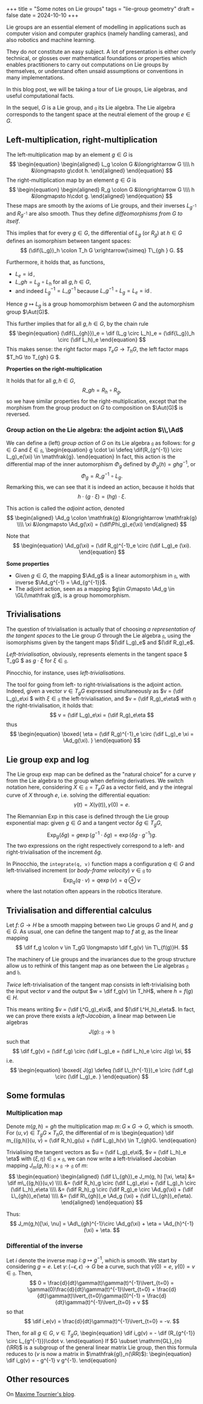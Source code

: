 +++
title = "Some notes on Lie groups"
tags = "lie-group geometry"
draft = false
date = 2024-10-10
+++

Lie groups are an essential element of modelling in applications such as computer vision and computer graphics (namely handling cameras), and also robotics and machine learning.

They do _not_ constitute an easy subject. A lot of presentation is either overly technical, or glosses over mathematical foundations or properties which enables practitioners to carry out computations on Lie groups by themselves, or understand often unsaid assumptions or conventions in many implementations.

In this blog post, we will be taking a tour of Lie groups, Lie algebras, and useful computational facts.

<!-- more -->

In the sequel, $G$ is a Lie group, and $\mathfrak{g}$ its Lie algebra.
The Lie algebra corresponds to the tangent space at the neutral element of the group $e \in G$.

## Left-multiplication, right-multiplication

The left-multiplication map by an element $g\in G$ is
$$
\begin{equation}
\begin{aligned}
    L_g \colon G &\longrightarrow G \\\\
        h &\longmapsto g\cdot h.
\end{aligned}
\end{equation}
$$
The right-multiplication map by an element $g\in G$ is
$$
\begin{equation}
\begin{aligned}
    R_g \colon G &\longrightarrow G \\\\
        h &\longmapsto h\cdot g.
\end{aligned}
\end{equation}
$$
These maps are smooth by the axioms of Lie groups, and their inverses $L_{g^{-1}}$ and $R_{g^{-1}}$ are also smooth. Thus they define _diffeomorphisms from $G$ to itself_.

This implies that for every $g\in G$, the differential of $L_g$ (or $R_g$) at $h\in G$ defines an isomorphism between tangent spaces:
$$
  (\dif{L_g})_h \colon T_h G \xrightarrow{\simeq} T\_{gh } G.
$$

Furthermore, it holds that, as functions,
- $L_e = \operatorname{id}$,
- $L\_{gh} = L_g \circ L_h$ for all $g,h\in G$,
- and indeed $L_g^{-1} = L\_{g^{-1}}$ because $L\_{g^{-1}} \circ L_g = L_e = \operatorname{id}$.

Hence $g \mapsto L_g$ is a group homomorphism between $G$ and the automorphism group $\Aut(G)$.

This further implies that for all $g,h\in G$, by the chain rule
$$
\begin{equation}
  (\dif{L_{gh}})_e = \dif (L_g \circ L_h)_e = (\dif{L_g})_h \circ (\dif L_h)_e
\end{equation}
$$
This makes sense: the right factor maps $T_eG \to T_hG$, the left factor maps $T_hG \to T\_{gh} G $.

**Properties on the right-multiplication**

It holds that for all $g,h\in G$,
$$
  R\_{gh} = R_h \circ R_g,
$$
so we have similar properties for the right-multiplication, except that the morphism from the group product on $G$ to composition on $\Aut(G)$ is reversed.

### Group action on the Lie algebra: the adjoint action $\\,\Ad$

We can define a (left) _group action_ of $G$ on its Lie algebra $\mathfrak{g}$ as follows: for $g\in G$ and $\xi \in \mathfrak{g}$,
\begin{equation}
    g \cdot \xi \defeq \dif(R\_{g^{-1}} \circ L_g)_e(\xi) \in \mathfrak{g}.
\end{equation}
In fact, this action is the differential map of the inner automorphism $\Phi_g$ defined by $\Phi_g(h) = g h g^{-1}$, or
$$
  \Phi_g = R\_{g^{-1}} \circ L_g.
$$
Remarking this, we can see that it is indeed an action, because it holds that
$$
  h \cdot (g\cdot \xi) = (hg) \cdot \xi.
$$


This action is called the *adjoint* action, denoted
$$
\begin{aligned}
    \Ad_g \colon \mathfrak{g} &\longrightarrow \mathfrak{g}
    \\\\
    \xi &\longmapsto \Ad_g(\xi) = (\dif\Phi_g)_e(\xi)
\end{aligned}
$$

Note that
$$
\begin{equation}
  \Ad_g(\xi) = (\dif R_g)^{-1}_e \circ (\dif L_g)_e (\xi).
\end{equation}
$$

**Some properties**
- Given $g\in G$, the mapping $\Ad_g$ is a linear automorphism in $\mathfrak g$, with inverse $\Ad_g^{-1} = \Ad_{g^{-1}}$.
- The adjoint action, seen as a mapping $g\in G\mapsto \Ad_g \in \GL(\mathfrak g)$, is a group homomorphism.


## Trivialisations

The question of trivialisation is actually that of choosing _a representation of the tangent spaces_ to the Lie group $G$ through the Lie algebra $\mathfrak{g}$, using the isomorphisms given by the tangent maps $(\dif L_g)_e$ and $(\dif R_g)_e$.

_Left-trivialisation_, obviously, represents elements in the tangent space $ T_gG $ as $g \cdot \xi$ for $\xi \in \mathfrak{g}$.

Pinocchio, for instance, uses _left-trivialisations_.

The tool for going from left- to right-trivialisations is the adjoint action. Indeed, given a vector $v \in T_gG$ expressed simultaneously as $v = (\dif L_g)_e\xi $ with $\xi \in \mathfrak{g}$ the left-trivialisation, and $v = (\dif R_g)_e\eta$ with $\eta$ the right-trivialisation, it holds that:
$$
  v = (\dif L_g)_e\xi = (\dif R_g)_e\eta
$$
thus
$$
\begin{equation}
\boxed{
  \eta = (\dif R_g)^{-1}_e \circ (\dif L_g)_e \xi = \Ad_g(\xi).
}
\end{equation}
$$


## Lie group exp and log

The Lie group $\exp$ map can be defined as the "natural choice" for a curve $\gamma$ from the Lie algebra to the group when defining derivatives.
We switch notation here, considering $X \in \mathfrak{g} = T_eG$ as a vector field, and $\gamma$ the integral curve of $X$ through $e$, i.e. solving the differential equation:
$$
  \dot\gamma(t) = X(\gamma(t)), \gamma(0) = e.
$$

The Riemannian $\mathrm{Exp}$ in this case is defined through the Lie group exponential map: given $g\in G$ and a tangent vector $\delta g\in T_gG$,
$$
  \mathrm{Exp}_g(\delta g) = g \exp(g^{-1} \cdot \delta g) = \exp(\delta g \cdot g^{-1})g.
$$
The two expressions on the right respectively correspond to a left- and right-trivialisation of the increment $\delta g$.

In Pinocchio, the `integrate(q, v)` function maps a configuration $q\in G$ and left-trivialised increment (or _body-frame velocity_) $v \in \mathfrak{g}$ to
$$
  \mathrm{Exp}_q(q \cdot v) = q \exp(v) = q \oplus v
$$
where the last notation often appears in the robotics literature.

## Trivialisation and differential calculus

Let $f \colon G \to H$ be a smooth mapping between two Lie groups $G$ and $H$, and $g\in G$. As usual, one can define the tangent map to $f$ at $g$, as the linear mapping
$$
  \dif f_g \colon v \in T_gG \longmapsto \dif f_g(v) \in T\_{f(g)}H.
$$

The machinery of Lie groups and the invariances due to the group structure allow us to rethink of this tangent map as one between the Lie algebras $\mathfrak g$ and $\mathfrak h$.

*Twice* left-trivialisation of the tangent map consists in left-trivialising both the input vector $v$ and the output $w = \dif f_g(v) \in T_hH$, where $h = f(g)\in H$.

This means writing $v = (\dif L^G_g)_e\xi$, and $(\dif L^H_h)_e\eta$. In fact, we can prove there exists a *left-Jacobian*, a linear map between Lie algebras
$$
  J(g)\colon \mathfrak g \to \mathfrak h
$$
such that
$$
  \dif f_g(v) = (\dif f_g) \circ (\dif L_g)_e = (\dif L_h)_e \circ J(g) \xi,
$$
i.e.
$$
\begin{equation}
\boxed{
  J(g) \defeq (\dif L\_{h^{-1}})_e \circ (\dif f_g) \circ (\dif L_g)_e.
}
\end{equation}
$$

## Some formulas

### Multiplication map

Denote $m(g, h) = gh$ the multiplication map $m\colon G\times G \rightarrow G$, which is smooth. For $(u, v) \in T_gG \times T_hG$, the differential of $m$ is
\begin{equation}
    \dif m_{(g,h)}(u, v) = (\dif R_h)_g(u) + (\dif L_g)_h(v) \in T\_{gh}G.
\end{equation}

Trivialising the tangent vectors as $u = (\dif L_g)_e\xi$, $v = (\dif L_h)_e \eta$ with $(\xi,\eta) \in \mathfrak{g}\times \mathfrak{g}$, we can now write a left-trivialised Jacobian mapping $J_m(g,h) \colon \mathfrak g \times \mathfrak g \to \mathfrak g$ of $m$:
$$
\begin{equation}
\begin{aligned}
    (\dif L\_{gh})_e
    J_m(g, h) [\xi, \eta] &= \dif m\_{(g,h)}(u,v)
    \\\\
    &=
    (\dif R_h)_g \circ (\dif L_g)_e\xi + (\dif L_g)_h \circ (\dif L_h)_e\eta \\\\
    &= (\dif R_h)_g \circ (\dif R_g)_e \circ \Ad_g(\xi)  + (\dif L\_{gh})_e(\eta) \\\\
    &= (\dif R\_{gh})_e \Ad_g (\xi) + (\dif L\_{gh})_e(\eta).
\end{aligned}
\end{equation}
$$

Thus:
$$
  J_m(g,h)[\xi, \nu] = \Ad\_{gh}^{-1}\circ \Ad_g(\xi) + \eta
    = \Ad_{h}^{-1}(\xi) + \eta.
$$

### Differential of the inverse

Let $i$ denote the inverse map $i\colon g \mapsto g^{-1}$, which is smooth.
We start by considering $g = e$. Let $\gamma\colon (-\epsilon,\epsilon) \to G$ be a curve, such that $\gamma(0) = e$, $\dot\gamma(0) = v \in \mathfrak{g}$. Then,
$$
  0 = \frac{d}{dt}\gamma(t)\gamma(t)^{-1}\lvert_{t=0} = \gamma(0)\frac{d}{dt}\gamma(t)^{-1}\lvert_{t=0} + \frac{d}{dt}\gamma(t)\lvert_{t=0}\gamma(0)^{-1} = \frac{d}{dt}\gamma(t)^{-1}\lvert_{t=0} + v
$$
so that
$$
  \dif i_e(v) = \frac{d}{dt}\gamma(t)^{-1}\lvert_{t=0} = -v.
$$

Then, for all $g\in G$, $v \in T_gG$,
\begin{equation}
    \dif i_g(v) = - \dif (R_{g^{-1}} \circ L_{g^{-1}})\cdot v.
\end{equation}
If $G \subset \mathrm{GL}_{n}(\RR)$ is a subgroup of the general linear matrix Lie group, then this formula reduces to ($v$ is now a matrix in $\mathfrak{gl}_n(\RR)$):
\begin{equation}
    \dif i_g(v) = - g^{-1} v g^{-1}.
\end{equation}


## Other resources

On [Maxime Tournier's blog](https://maxime-tournier.github.io/notes/lie-groups.html).
